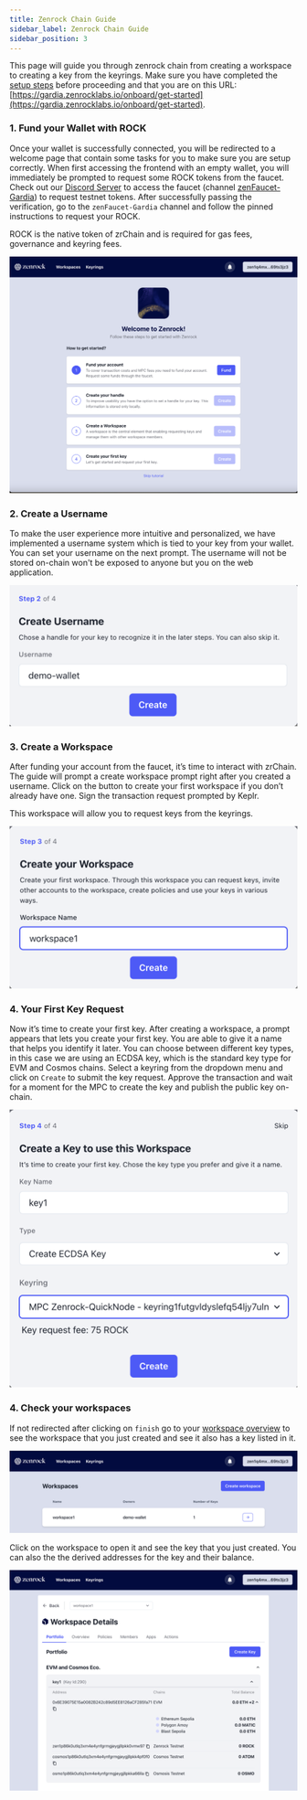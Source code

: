 ```yaml
---
title: Zenrock Chain Guide 
sidebar_label: Zenrock Chain Guide
sidebar_position: 3
---
```


This page will guide you through zenrock chain from creating a workspace to creating a key from the keyrings. 
Make sure you have completed the [setup steps](./setup.md) before proceeding and that you are on this URL: [https://gardia.zenrocklabs.io/onboard/get-started](https://gardia.zenrocklabs.io/onboard/get-started).

### 1. Fund your Wallet with ROCK

Once your wallet is successfully connected, you will be redirected to a welcome page that contain some tasks for you to make sure you are setup correctly. When first accessing the frontend with an empty wallet, you will immediately be prompted to request some ROCK tokens from the faucet. Check out our [Discord Server](https://discord.gg/zenrockfoundation) to access the faucet (channel [zenFaucet-Gardia](https://discord.com/channels/1226844560181952594/1280605155376763051)) to request testnet tokens. After successfully passing the verification, go to the `zenFaucet-Gardia` channel and follow the pinned instructions to request your ROCK.

ROCK is the native token of zrChain and is required for gas fees, governance and keyring fees.

<div style={{maxWidth: "600px", margin: "0 auto"}}>

![ROCK faucet](../../../static/img/fund-wallet.png)

</div>

### 2. Create a Username

To make the user experience more intuitive and personalized, we have implemented a username system which is tied to your key from your wallet. You can set your username on the next prompt. The username will not be stored on-chain won't be exposed to anyone but you on the web application.

<div style={{maxWidth: "400px", margin: "0 auto"}}>

![Set Username](../../../static/img/set-username.png)

</div>


### 3. Create a Workspace

After funding your account from the faucet, it’s time to interact with zrChain. The guide will prompt a create workspace prompt right after you created a username. Click on the button to create your first workspace if you don’t already have one. Sign the transaction request prompted by Keplr.

This workspace will allow you to request keys from the keyrings. 

<div style={{maxWidth: "400px", margin: "0 auto"}}>

![Create Workspace](../../../static/img/create-workspace.png)

</div>

### 4. Your First Key Request

Now it’s time to create your first key. After creating a workspace, a prompt appears that lets you create your first key. You are able to give it a name that helps you identify it later. You can choose between different key types, in this case we are using an ECDSA key, which is the standard key type for EVM and Cosmos chains. Select a keyring from the dropdown menu and click on `Create` to submit the key request. Approve the transaction and wait for a moment for the MPC to create the key and publish the public key on-chain.

<div style={{maxWidth: "400px", margin: "0 auto"}}>

![Key Request](../../../static/img/key-request.png)

</div>

### 4. Check your workspaces

If not redirected after clicking on `finish` go to your [workspace overview](https://gardia.zenrocklabs.io/workspaces) to see the workspace that you just created and see it also has a key listed in it. 

<div style={{maxWidth: "400px", margin: "0 auto"}}>

![Workspace Overview](../../../static/img/workspace-overview.png)

</div>

Click on the workspace to open it and see the key that you just created. You can also the the derived addresses for the key and their balance.

<div style={{maxWidth: "800px", margin: "0 auto"}}>

![Portfolio with One Key](../../../static/img/portfolio-key-1.png)

</div>